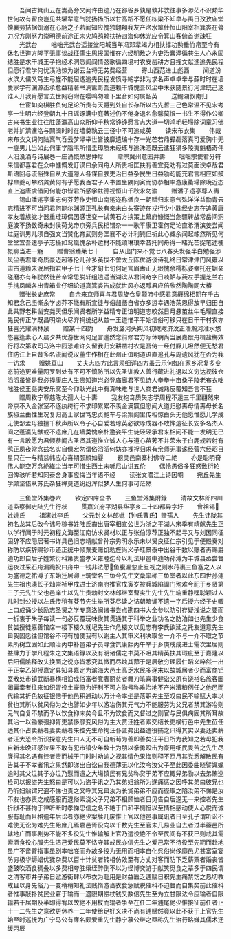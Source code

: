 <!-- { "loadSidebar": true } -->
　　吾闻古箕山云在嵩高旁又闻许由迹乃在郤谷乡孰是孰非欤往事多渺茫不识勲华世何故有留良岂见共驩辈意气犹扬扬所以甘高蹈不愿任栋梁不知臯与禹日孜孜庙堂懐襄劳拮据饥溺在心肠之子若闻知应愧独翺翔我友产洛水筮仕恒山阳宰相箕裘在膂力况方刚努力崇明德前途正未央鸠鹄赖扶持四海仰休光应令箕山客俯首谢疎狂
　　光武台
　　咄咄光武台遥接堂阳城当年冯邓辈竭力相扶撑功勲垂竹帛至今有休名世道方隆平无事谈战征儒生思报国惟在六经明敷之为吏治膏泽徧苍生人心永固结胜是求干城王子抱经术洞悉闾阎情弦歌徧四境村农安凿耕方且搜文献逺追先民程但愿行君学何忧潢池惊为谢云台将无劳费经营
　　寄山西范进士彪西
　　闻道汾水滨大儒又笃生弓旌不能屈逺追先民程发愤寻絶学非为求名声卓卓辛与薛时时在墙羮家学有渊源丕承愈益精著书满箧笥吾道赖干城愧吾风尘中未获随景行河津既己逺谁人开我肓愿言去世网窃附在嘤鸣勿嗤下里音如何属韶英
　　送鲍湖叔南归
　　仕宦如奕棋胜负何足论所贵有天爵到处自长存所以古先哲三己色常温不见宋考亭一生明六经登朝九十日谣诼满中庭著述仍不倦身退名愈馨莫恨一书生不得作公卿古来书生业往往胜蓬瀛高山众所仰千秋常铮铮愿言志大道一切鸿毛轻埽除词章习佛老并扩清濓洛与闗闽时时在墙羮孰云三径中不可追咸英
　　读宋布衣集
　　伟哉宋布衣文词何陆离气呑云梦泽举世皆披靡遗编十存一光芒若鼎彛磊落真可爱胸中无一疵男儿当如此何庸学脂韦所惜圭璋质未经琢与追洙泗既云逺狂狷多陵夷魁梧奇伟人汨没酒与诗展巻一庄诵慨然思仲尼
　　赠宗冀州意园并夀
　　咄咄宗使君分符来信都喜君在众中慷慨发訏谟曰余同舟人所贵相匡扶有善宜竞劝有过莫面谀卓哉君斯语回与流俗殊自从大道隠人各谋自腴吏治日益杂民生日益劬茍能充君言相应如鼓桴臯夔可攀跻龚黄何有乎愿我百君子人书置坐隅同寅而协恭相率游康衢埽除晩近态直上追唐虞借问何能尔皆君所感孚兹德视恒山千秋永勿渝
　　赠潘子逺亭尊人夀
　　锡山潘逺亭秉志何芬芳作吏恒山南逺迩称循良一朝赋归来意气殊洋洋益励青云志精进不可当问君何能尔渊源正孔长有亲未白头寄迹在戎行少小耽经史志在追黄唐孝友着族党才器重珪璋偶因感世变一试黄石方挟策上幕府慷慨当危疆转战常岳间洞庭波不扬数奇未封侯荷戈帝京旁兵民相错杂一一歌平康卫霍何足论直希渭滨姜尝闻过庭训男儿须自强文当赞化育武则务匡襄不必计利钝但祈此心臧余闻起竦然所见何堂堂宜吾逺亭子志操如鸾凰愧余朴遬材不能颂琳琅幸昔托同舟得一睹光芒捉笔述梗概聊当进一觞
　　赠曹翁臻莱七十
　　自从出门来不觉七八春头发强半白勉强涉风尘羡君秉奇质豪迈超等伦儿孙多英拔不啻太丘陈优游谈诗礼终日常津津门风雍以肃古道赖未泯屈指君甲子七十今才旬七旬何足言眉夀正无垠愧余樗栎姿幸托在姻亲磋磨亦有年犹然徒苦辛常思脱轩组逍遥当湖滨从君问竒字日啖鲈与莼左手握芝兰右手携凤麟各出青箱业仔细论道真箕裘告成就世风亦返醇君应倍欣然陶陶同大椿
　　赠张长史庶常
　　自余来京师喜与君周旋仓皇颠沛中感君意纒绵相期在千古知君念己坚惭余学卤莽不能有所宣徒与俗龃龉自省亦多愆幸遇浩荡恩得放早归田自此共野老耕凿安尧天但乐闻贤者所学益精专正谊明道志皎然日月悬茧丝牛毛理直接先民传正学既昌明爝火尽弃捐统纪从兹一王道惟平平始信俗可移只在日干干村农亦狂喜光耀满林泉
　　赠某十四韵
　　舟发潞河头朔风初飕飕济汶正浩瀚河淮水悠悠喜逢素心人晨夕共优游世网何足言邈然念前修君方际休明尚当展嘉猷舟楫盐梅效行将次第收司马洛中园恐难许久留我归安耕凿村农是吾俦一经付豚儿坦然便无愁君住防江上自昔多名流闻说汉董生作相在此州正谊明道语直追孔与周遗风犹在否为我一访求
　　赠姚亘山
　　丈夫志四方此言须细详四方虽云乐何如在家乡况复多变态前途更难量网罗到处有不可不慎防所以先圣训教人善行藏进礼退以义穷达视彼仓滔滔虽皆是我必择康庄人生贵知道岂必登庙廊君不见诗人拳拳十亩桑子陵老布衣咄咄胜侯王尧夫安乐窝至今仰耿光此中有真味难与世人商君诚熟反覆知吾言不狂
　　赠周敉宁尊慈陈太孺人七十夀
　　我友抱竒质矢志学周程不逺三千里翩然来帝京不入金张室不逐纨绔行不求印累累不羡金满籯但愿闻大道归慰夀母情夀母长名族椒兰由性生况复归高士家世笃忠贞鲍车与梁案闾里传相惊白头无他愿惟愿儿学成无使邹孟母独擅千秋声所以令子心自爱若琼英必欲琢成器不敢惮逺征长安多名杰人间之蓬瀛先猷或不逺庶几在墙羮愧余朴遬姿平生徒硁硁承君来相问不能一发明无已有一言敢愿为君倾恭闻古圣贤其道惟立诚人心与道心苗莠不并荣朱子白鹿规若射有鹄正夙夜常念兹名实自俱宏勿谓俗滔滔何妨亦裸裎归求有余师无事逺经营六经昭日星只在一与精慈帏应心喜期颐顔如婴
　　题灵邑南寨村佛寺二絶
　　亦是聪明奇伟人能空万念絶纎尘当年可惜生西土未听尼山讲五伦
　　偶怜愚俗多狂惑敷衍轮回俾骇听若知同泰舍身事应悔当年语不经
　　读张文潜江上诗因嘲
　　宛丘先生学颇坚惜从苏氏杂狂禅莫道纷纷浑似梦人生何事可茫然

　　三鱼堂外集巻六
　　钦定四库全书
　　三鱼堂外集附録
　　清故文林郎四川道监察御史陆先生行状
　　贯嘉兴府平湖县华亭乡二十四都异字圩
　　曾祖锡妣姚氏
　　祖瀗妣李氏
　　父元封文林郎妣【钟氏曹氏】赠孺人
　　先生讳陇其初名龙其后改今讳号稼书姓陆氏裔出唐宰相宣公世为浙之平湖人宋季有靖献先生正以学行闻于时元初程文海至江南访求贤材以正与张伯淳荐正独不起寻又与刘因同征固辞不应隠居著书详具邑旧志靖献曾孙宗秀明永乐未以贤良征仁宗引见于便殿奏对称防以疾辞赐钞币还正统中倾粟麦赈饥勅旌尚义子珪景泰中出谷千数以赈者再赐爵迪功郎自后子姓繁衍科第贵盛孝义雍睦迄今以礼法甲邑中迪功孙溥为丰城县丞尝督运夜过采石舟漏跪祝曰舟中一钱非法愿鱼腹漏忽止旦视之则水荇裹三鱼塞之人以为盛德之祐溥子东始迁居泖上筑堂名三鱼今先生文稾率称三鱼堂者以此东四世孙瀗先生祖也瀗长子灿崇祯甲戌进士济南府推官戊寅岁被兵城陷阖门殉难今祀于乡贤第三子元先生父也邑庠生以先生贵勅封文林郎继室曹实生先生先生端重静嘿聪颖过人儿时封公授以左氏传稍有芟节先生举所芟尽读之诘朝暗诵不遗一字后授六经子史輙上口成诵少长励志圣贤之学专意洛闽诸书尝点勘四书大全参以防引存疑浅说之要而一折衷于朱子每读一句必反覆玩味俟其贯通其于科举之业功名之防泊如也先生少食贫尝授徒嘉善馆席一楼下楼久就圮先生作危楼文以见志有李氏欲延之托友道意先生曰我固愿往但馆谷不可有加使我有以谢主人其审义利决取舍一介不与一介不取之节素所树立固如此顺治丙申补邑弟子员寻食饩康熙丙午举于乡庚戌成进士需次里居则益肆力于学凡程朱之文集语録以及有明诸儒之书莫不咀其精英抉其瑕疵至于嘉隆以后阳儒隂释改头换面之说亦皆悉究其微而尽烛其蔀于是居敬穷理履仁蹈义粹然一出于正矣乙夘授嘉定县知县嘉定为滨海大邑土高乏水民多逐末以故城居者少而富商钜室散处市镇武断暴横相沿成俗富者竞奢丽贫者舞刀笔喜事健讼又夙有饶裕名旅客圗润囊槖者往来如织胥役土豪倚为奸利不可方物号称难治地不产米漕粮例任之他邑而代输其折色故征银倍于他邑积逋动以万计令率坐是落职先生至叹曰民不输赋大率以贫也其所以贫风俗为之也譬如少年以游冶伤其元气力不能服劳为父兄者禁其游冶则元气自复不禁而予以饮食抑末矣今且不为饮食而又督过之则官与民俱病固其所耳故其治一以锄豪强抑胥吏禁侈靡变风俗为主大贾汪姓者素交结长吏横行邑中先生莅任适其仆占卖薪者妻卖薪者来控先生命拘汪仆匿弗出益遣役捕之讯得其实以妻还卖薪者汪大恐令所识探意先生曰人无不可自新茍为善即善矣汪平日所为我知之若毋犯我自新未晩汪感泣果不敢有犯市镇少年数十为朋以拳勇殴击为豪用细民畏苦之先生尽廉得其名遇有控者责而械于门时时劝谕之视其情色果悔则释不匝月其党悉解散民有告其子不孝者讯之果然即涕出自讼曰我德薄无以化汝令汝父子至此因委曲晓譬娓娓逾时其父泣其子亦泣乃慰而遣之大塲镇民有兄贫称贷于弟不应輙舁弟物以去弟贿巡检司以报盗先生怒曰是可以为盗乎讯之乃其弟妇翁所为遂痛惩之因呼其弟曰彼兄也乃听妇翁谓兄盗不悌也责之又呼其兄曰汝为长贷弟弟不应而径取之陷汝弟不悌是汝不友也亦责之咸感服而退俗素浇父子兄弟不相顾恤者日见告自后遂无一来控者先生折狱不甚拘于律听断时孝悌忠信之名不絶于口和平恻怛以至情相感动使人心悦而诚服有耻而且格逾年后讼者亦絶少案牍几废惟上官以他邑事属讯者日至孔子谓听讼不难使无讼为难先生殆庶几焉嘉邑胥役向以千数先生至官未几易业自去者过半葢邑所辖地广而事剧势不能不多役先生惟输解上官乃遣役絶不令至民间有不获已则戒其需索酒食役心服先生洁己爱民莫不恪守其戒民亦信先生之爱己常不待役至先期而赴地虽广不啻臂指事虽剧率咄嗟而办故多役为无用而相率自化呉俗尚侈靡邑尤甚富室宴防穷极华缛娼优猱杂费以百十计贫者转相仿效至有方丈对客而防下乏薪粟者婚丧皆盛鼓吹酒食稠叠以多费相夸胜缞绖醉倒不以为怪博奕游手献笑觅食之辈多于四民谓之清客市井子弟日遨游街肆以布衣为耻用是财益匮乏逋赋日积先生痛禁饬之恳切教戒且以身先俗乃一变稍稍知礼法贱惰游啬衣食急赋税催科不迫督而自集矣前此催科者惟事敲扑贫民业窘于输而一遇限期偿杖钱又数倍先生至为立甘限法令应输者自限输若干届期及半即得宥以故絶不用杖而输者争至在任二年逋尾絶少惟接征前任者止十一二先生之意欲更休养一二年使给足好义决不尚有逋赋然竟以此不获于上官先生始至时巡抚为广宁马公有亷名颇爱重先生静宁慕公继之亟称先生治行略嫌其儒术迂缓丙辰
